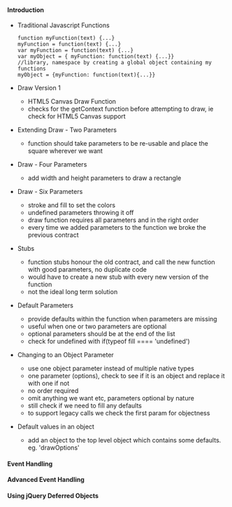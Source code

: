 #### Introduction

* Traditional Javascript Functions
  
  ````
  function myFunction(text) {...}
  myFunction = function(text) {...}
  var myFunction = function(text) {...}
  var myObject = { myFunction: function(text) {...}}
  //library, namespace by creating a global object containing my functions
  myObject = {myFunction: function(text){...}}
  ````
  
* Draw Version 1
  * HTML5 Canvas Draw Function
  * checks for the getContext function before attempting to draw, ie check for HTML5 Canvas support

* Extending Draw - Two Parameters
  * function should take parameters to be re-usable and place the square wherever we want

* Draw - Four Parameters
  * add width and height parameters to draw a rectangle

* Draw - Six Parameters
  * stroke and fill to set the colors
  * undefined parameters throwing it off
  * draw function requires all parameters and in the right order
  * every time we added parameters to the function we broke the previous contract
* Stubs
  * function stubs honour the old contract, and call the new function with good parameters, no duplicate code
  * would have to create a new stub with every new version of the function
  * not the ideal long term solution
* Default Parameters
  * provide defaults within the function when parameters are missing
  * useful when one or two parameters are optional
  * optional parameters should be at the end of the list
  * check for undefined with if(typeof fill ==== 'undefined')
* Changing to an Object Parameter
  * use one object parameter instead of multiple native types
  * one parameter (options), check to see if it is an object and replace it with one if not
  * no order required
  * omit anything we want etc, parameters optional by nature
  * still check if we need to fill any defaults
  * to support legacy calls we check the first param for objectness
* Default values in an object
  * add an object to the top level object which contains some defaults. eg. 'drawOptions'

#### Event Handling

#### Advanced Event Handling

#### Using jQuery Deferred Objects

